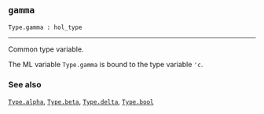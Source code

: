 ## `gamma`

``` hol4
Type.gamma : hol_type
```

------------------------------------------------------------------------

Common type variable.

The ML variable `Type.gamma` is bound to the type variable `'c`.

### See also

[`Type.alpha`](#Type.alpha), [`Type.beta`](#Type.beta),
[`Type.delta`](#Type.delta), [`Type.bool`](#Type.bool)
